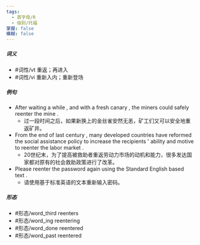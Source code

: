 ```yaml
---
tags:
  - 首字母/R
  - 级别/托福
掌握: false
模糊: false
---
```

##### 词义
- #词性/vt  重返；再进入
- #词性/vi  重新入内；重新登场
##### 例句
- After waiting a while , and with a fresh canary , the miners could safely reenter the mine .
	- 过一段时间之后，如果新换上的金丝雀安然无恙，矿工们又可以安全地重返矿井。
- From the end of last century , many developed countries have reformed the social assistance policy to increase the recipients ' ability and motive to reenter the labor market .
	- 20世纪末，为了提高被救助者重返劳动力市场的动机和能力，很多发达国家都对原有的社会救助政策进行了改革。
- Please reenter the password again using the Standard English based text .
	- 请使用基于标准英语的文本重新输入密码。
##### 形态
- #形态/word_third reenters
- #形态/word_ing reentering
- #形态/word_done reentered
- #形态/word_past reentered
